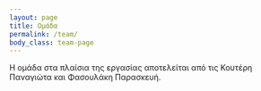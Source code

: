 ```yaml
---
layout: page
title: Ομάδα
permalink: /team/
body_class: team-page
---
```

Η ομάδα στα πλαίσια της εργασίας αποτελείται από τις Κουτέρη Παναγιώτα και Φασουλάκη Παρασκευή.
